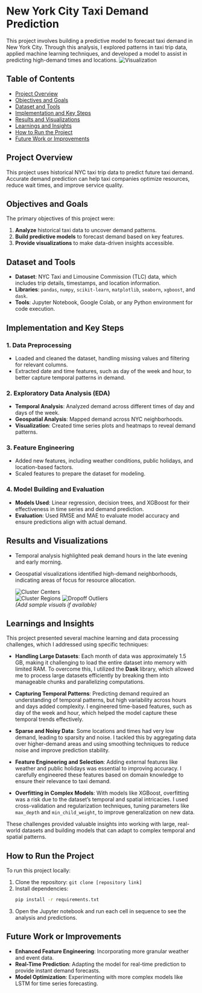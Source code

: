 
# New York City Taxi Demand Prediction

This project involves building a predictive model to forecast taxi demand in New York City. Through this analysis, I explored patterns in taxi trip data, applied machine learning techniques, and developed a model to assist in predicting high-demand times and locations.
 ![Visualization](New_york.gif) 

## Table of Contents
- [Project Overview](#project-overview)
- [Objectives and Goals](#objectives-and-goals)
- [Dataset and Tools](#dataset-and-tools)
- [Implementation and Key Steps](#implementation-and-key-steps)
- [Results and Visualizations](#results-and-visualizations)
- [Learnings and Insights](#learnings-and-insights)
- [How to Run the Project](#how-to-run-the-project)
- [Future Work or Improvements](#future-work-or-improvements)

## Project Overview
This project uses historical NYC taxi trip data to predict future taxi demand. Accurate demand prediction can help taxi companies optimize resources, reduce wait times, and improve service quality.

## Objectives and Goals
The primary objectives of this project were:
1. **Analyze** historical taxi data to uncover demand patterns.
2. **Build predictive models** to forecast demand based on key features.
3. **Provide visualizations** to make data-driven insights accessible.

## Dataset and Tools
- **Dataset**: NYC Taxi and Limousine Commission (TLC) data, which includes trip details, timestamps, and location information.
- **Libraries**: `pandas`, `numpy`, `scikit-learn`, `matplotlib`, `seaborn`, `xgboost`, and `dask`.
- **Tools**: Jupyter Notebook, Google Colab, or any Python environment for code execution.

## Implementation and Key Steps
### 1. Data Preprocessing
   - Loaded and cleaned the dataset, handling missing values and filtering for relevant columns.
   - Extracted date and time features, such as day of the week and hour, to better capture temporal patterns in demand.

### 2. Exploratory Data Analysis (EDA)
   - **Temporal Analysis**: Analyzed demand across different times of day and days of the week.
   - **Geospatial Analysis**: Mapped demand across NYC neighborhoods.
   - **Visualization**: Created time series plots and heatmaps to reveal demand patterns.

### 3. Feature Engineering
   - Added new features, including weather conditions, public holidays, and location-based factors.
   - Scaled features to prepare the dataset for modeling.

### 4. Model Building and Evaluation
   - **Models Used**: Linear regression, decision trees, and XGBoost for their effectiveness in time series and demand prediction.
   - **Evaluation**: Used RMSE and MAE to evaluate model accuracy and ensure predictions align with actual demand.

## Results and Visualizations
- Temporal analysis highlighted peak demand hours in the late evening and early morning.
- Geospatial visualizations identified high-demand neighborhoods, indicating areas of focus for resource allocation.

  ![Cluster Centers](cluster_centers.JPG)  
  ![Cluster Regions](cluster_regions.JPG) 
  ![Dropoff Outliers](dropoff_outliers.JPG)  
  *(Add sample visuals if available)*

## Learnings and Insights
This project presented several machine learning and data processing challenges, which I addressed using specific techniques:

- **Handling Large Datasets**: Each month of data was approximately 1.5 GB, making it challenging to load the entire dataset into memory with limited RAM. To overcome this, I utilized the **Dask** library, which allowed me to process large datasets efficiently by breaking them into manageable chunks and parallelizing computations.

- **Capturing Temporal Patterns**: Predicting demand required an understanding of temporal patterns, but high variability across hours and days added complexity. I engineered time-based features, such as day of the week and hour, which helped the model capture these temporal trends effectively.

- **Sparse and Noisy Data**: Some locations and times had very low demand, leading to sparsity and noise. I tackled this by aggregating data over higher-demand areas and using smoothing techniques to reduce noise and improve prediction stability.

- **Feature Engineering and Selection**: Adding external features like weather and public holidays was essential to improving accuracy. I carefully engineered these features based on domain knowledge to ensure their relevance to taxi demand.

- **Overfitting in Complex Models**: With models like XGBoost, overfitting was a risk due to the dataset’s temporal and spatial intricacies. I used cross-validation and regularization techniques, tuning parameters like `max_depth` and `min_child_weight`, to improve generalization on new data.

These challenges provided valuable insights into working with large, real-world datasets and building models that can adapt to complex temporal and spatial patterns.

## How to Run the Project
To run this project locally:
1. Clone the repository: `git clone [repository link]`
2. Install dependencies:
   ```bash
   pip install -r requirements.txt
   ```
3. Open the Jupyter notebook and run each cell in sequence to see the analysis and predictions.

## Future Work or Improvements
- **Enhanced Feature Engineering**: Incorporating more granular weather and event data.
- **Real-Time Prediction**: Adapting the model for real-time prediction to provide instant demand forecasts.
- **Model Optimization**: Experimenting with more complex models like LSTM for time series forecasting.
